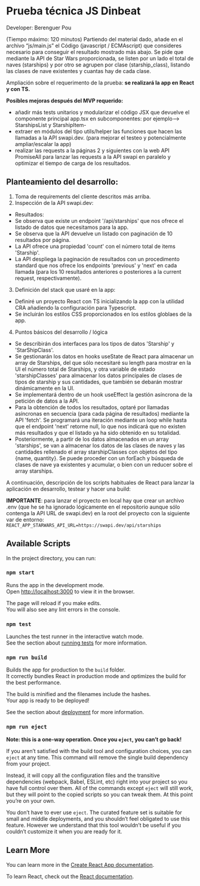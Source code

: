 # Prueba técnica JS Dinbeat

Developer: Berenguer Pou

(Tiempo máximo: 120 minutos)
Partiendo del material dado, añade en el archivo “js/main.js” el Código (javascript / ECMAscript) que consideres necesario para conseguir el resultado mostrado más abajo.
Se pide que mediante la API de Star Wars proporcionada, se listen por un lado el total de naves (starships) y por otro se agrupen por clase (starship_class), listando las clases de nave existentes y cuantas hay de cada clase.

Ampliación sobre el requerimento de la prueba: __se realizará la app en React y con TS.__

**Posibles mejoras después del MVP requerido:** 
- añadir más tests unitarios y modularizar el código JSX que devuelve el componente principal app.tsx en subcomponentes: por ejemplo--> StarshipsList y StarshipItem-
- extraer en módulos del tipo utils/helper las funciones que hacen las llamadas a la API swapi.dev. (para mejorar el testeo y potencialmente ampliar/escalar la app)
- realizar las requests a la páginas 2 y siguientes con la web API PromiseAll para lanzar las requests a la API swapi en paralelo y optimizar el tiempo de carga de los resultados.

## Planteamiento del desarrollo:

1. Toma de requirements del cliente descritos más arriba.
2. Inspección de la API swapi.dev:
- Resultados:
- Se observa que existe un endpoint '/api/starships' que nos ofrece el listado de datos que necesitamos para la app.
- Se observa que la API devuelve un listado con paginación de 10 resultados por página.
- La API ofrece una propiedad 'count' con el número total de items 'Starship'.
- La API despliega la paginación de resultados con un procedimento standard que nos ofrece los endpoints 'previous' y 'next' en cada llamada (para los 10 resultados anteriores o posteriores a la current request, respectivamente).
3. Definición del stack que usaré en la app:
- Definiré un proyecto React con TS inicializando la app con la utilidad CRA añadiendo la configuración para Typescript.
- Se incluirán los estilos CSS proporcionados en los estilos globlaes de la app.
4. Puntos básicos del desarrollo / lógica
- Se describirán dos interfaces para los tipos de datos 'Starship' y 'StarShipClass'. 
- Se gestionarán los datos en hooks useState de React para almacenar un array de Starships, del que sólo necesitaré su length para mostrar en la UI el número total de Starships, y otra variable de estado 'starshipClasses' para almacenar los datos principales de clases de tipos de starship y sus cantidades, que también se debarán mostrar dinámicamente en la UI.
- Se implementará dentro de un hook useEffect la gestión asíncrona de la petición de datos a la API.
- Para la obtención de todos los resultados, optaré por llamadas asíncronas en secuencia (para cada página de resultados) mediante la API 'fetch'. Se programará una iteración mediante un loop while hasta que el endpoint 'next' retorne null, lo que nos indicará que no existen más resultados y que el listado ya ha sido obtenido en su totalidad.
- Posteriormente, a partir de los datos almacenados en un array 'starships', se van a almacenar los datos de las clases de naves y las cantidades rellenado el array starshipClasses con objetos del tipo {name, quantity}. Se puede proceder con un forEach y búsqueda de clases de nave ya existentes y acumular, o bien con un reducer sobre el array starships.

A continuación, descripción de los scripts habituales de React para lanzar la aplicación en desarrollo, testear y hacer una build:

**IMPORTANTE**: para lanzar el proyecto en local hay que crear un archivo .env (que he se ha ignorado lógicamente en el repositorio aunque sólo contenga la API URL de swapi.dev) en la root del proyecto con la siguiente var de entorno:
`REACT_APP_STARWARS_API_URL=https://swapi.dev/api/starships`

## Available Scripts

In the project directory, you can run:

### `npm start`

Runs the app in the development mode.\
Open [http://localhost:3000](http://localhost:3000) to view it in the browser.

The page will reload if you make edits.\
You will also see any lint errors in the console.

### `npm test`

Launches the test runner in the interactive watch mode.\
See the section about [running tests](https://facebook.github.io/create-react-app/docs/running-tests) for more information.

### `npm run build`

Builds the app for production to the `build` folder.\
It correctly bundles React in production mode and optimizes the build for the best performance.

The build is minified and the filenames include the hashes.\
Your app is ready to be deployed!

See the section about [deployment](https://facebook.github.io/create-react-app/docs/deployment) for more information.

### `npm run eject`

**Note: this is a one-way operation. Once you `eject`, you can’t go back!**

If you aren’t satisfied with the build tool and configuration choices, you can `eject` at any time. This command will remove the single build dependency from your project.

Instead, it will copy all the configuration files and the transitive dependencies (webpack, Babel, ESLint, etc) right into your project so you have full control over them. All of the commands except `eject` will still work, but they will point to the copied scripts so you can tweak them. At this point you’re on your own.

You don’t have to ever use `eject`. The curated feature set is suitable for small and middle deployments, and you shouldn’t feel obligated to use this feature. However we understand that this tool wouldn’t be useful if you couldn’t customize it when you are ready for it.

## Learn More

You can learn more in the [Create React App documentation](https://facebook.github.io/create-react-app/docs/getting-started).

To learn React, check out the [React documentation](https://reactjs.org/).
